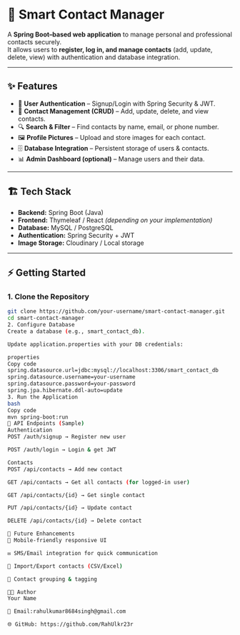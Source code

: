 # 📇 Smart Contact Manager

A **Spring Boot–based web application** to manage personal and professional contacts securely.  
It allows users to **register, log in, and manage contacts** (add, update, delete, view) with authentication and database integration.  

---

## ✨ Features
- 👤 **User Authentication** – Signup/Login with Spring Security & JWT.  
- 📇 **Contact Management (CRUD)** – Add, update, delete, and view contacts.  
- 🔍 **Search & Filter** – Find contacts by name, email, or phone number.  
- 🖼 **Profile Pictures** – Upload and store images for each contact.  
- 🗄 **Database Integration** – Persistent storage of users & contacts.  
- 📊 **Admin Dashboard (optional)** – Manage users and their data.  

---

## 🏗 Tech Stack
- **Backend:** Spring Boot (Java)  
- **Frontend:** Thymeleaf / React *(depending on your implementation)*  
- **Database:** MySQL / PostgreSQL  
- **Authentication:** Spring Security + JWT  
- **Image Storage:** Cloudinary / Local storage  

---

## ⚡ Getting Started

### 1. Clone the Repository
```bash
git clone https://github.com/your-username/smart-contact-manager.git
cd smart-contact-manager
2. Configure Database
Create a database (e.g., smart_contact_db).

Update application.properties with your DB credentials:

properties
Copy code
spring.datasource.url=jdbc:mysql://localhost:3306/smart_contact_db
spring.datasource.username=your-username
spring.datasource.password=your-password
spring.jpa.hibernate.ddl-auto=update
3. Run the Application
bash
Copy code
mvn spring-boot:run
📌 API Endpoints (Sample)
Authentication
POST /auth/signup → Register new user

POST /auth/login → Login & get JWT

Contacts
POST /api/contacts → Add new contact

GET /api/contacts → Get all contacts (for logged-in user)

GET /api/contacts/{id} → Get single contact

PUT /api/contacts/{id} → Update contact

DELETE /api/contacts/{id} → Delete contact

🎯 Future Enhancements
📱 Mobile-friendly responsive UI

✉️ SMS/Email integration for quick communication

📂 Import/Export contacts (CSV/Excel)

👥 Contact grouping & tagging

👨‍💻 Author
Your Name

📧 Email:rahulkumar8684singh@gmail.com

🌐 GitHub: https://github.com/RahUlkr23r

